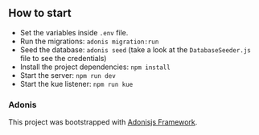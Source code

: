 ## How to start

- Set the variables inside `.env` file.
- Run the migrations: `adonis migration:run`
- Seed the database: `adonis seed` (take a look at the `DatabaseSeeder.js` file to see the credentials)
- Install the project dependencies: `npm install`
- Start the server: `npm run dev`
- Start the kue listener: `npm run kue`

### Adonis

This project was bootstrapped with [Adonisjs Framework](https://adonisjs.com/).
